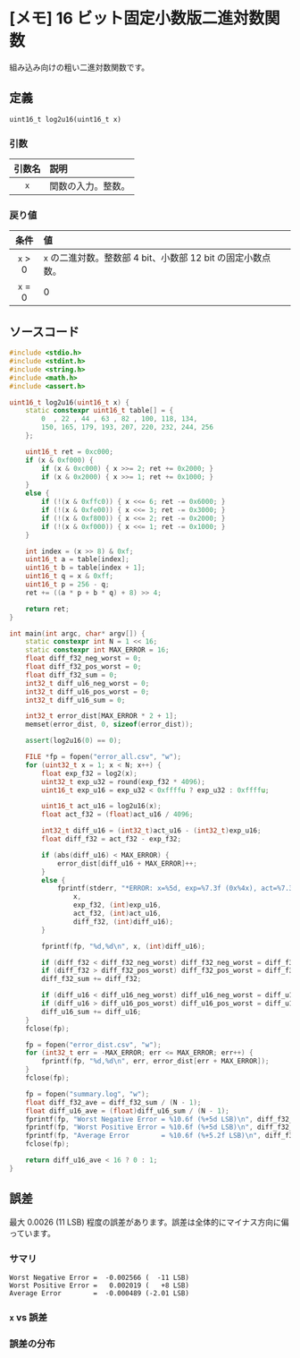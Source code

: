 # [メモ] 16 ビット固定小数版二進対数関数

組み込み向けの粗い二進対数関数です。

## 定義

`uint16_t log2u16(uint16_t x)`

### 引数

|引数名|説明|
|:--:|:--|
|`x`|関数の入力。整数。|

### 戻り値

|条件|値|
|:--:|:--|
|`x` > 0|`x` の二進対数。整数部 4 bit、小数部 12 bit の固定小数点数。|
|`x` = 0|0|

## ソースコード

```c++:log2u16.cpp
#include <stdio.h>
#include <stdint.h>
#include <string.h>
#include <math.h>
#include <assert.h>

uint16_t log2u16(uint16_t x) {
    static constexpr uint16_t table[] = {
        0  , 22 , 44 , 63 , 82 , 100, 118, 134,
        150, 165, 179, 193, 207, 220, 232, 244, 256
    };

    uint16_t ret = 0xc000;
    if (x & 0xf000) {
        if (x & 0xc000) { x >>= 2; ret += 0x2000; }
        if (x & 0x2000) { x >>= 1; ret += 0x1000; }
    }
    else {
        if (!(x & 0xffc0)) { x <<= 6; ret -= 0x6000; }
        if (!(x & 0xfe00)) { x <<= 3; ret -= 0x3000; }
        if (!(x & 0xf800)) { x <<= 2; ret -= 0x2000; }
        if (!(x & 0xf000)) { x <<= 1; ret -= 0x1000; }
    }

    int index = (x >> 8) & 0xf;
    uint16_t a = table[index];
    uint16_t b = table[index + 1];
    uint16_t q = x & 0xff;
    uint16_t p = 256 - q;
    ret += ((a * p + b * q) + 8) >> 4;

    return ret;
}

int main(int argc, char* argv[]) {
    static constexpr int N = 1 << 16;
    static constexpr int MAX_ERROR = 16;
    float diff_f32_neg_worst = 0;
    float diff_f32_pos_worst = 0;
    float diff_f32_sum = 0;
    int32_t diff_u16_neg_worst = 0;
    int32_t diff_u16_pos_worst = 0;
    int32_t diff_u16_sum = 0;

    int32_t error_dist[MAX_ERROR * 2 + 1];
    memset(error_dist, 0, sizeof(error_dist));

    assert(log2u16(0) == 0);

    FILE *fp = fopen("error_all.csv", "w");
    for (uint32_t x = 1; x < N; x++) {
        float exp_f32 = log2(x);
        uint32_t exp_u32 = round(exp_f32 * 4096);
        uint16_t exp_u16 = exp_u32 < 0xffffu ? exp_u32 : 0xffffu;

        uint16_t act_u16 = log2u16(x);
        float act_f32 = (float)act_u16 / 4096;

        int32_t diff_u16 = (int32_t)act_u16 - (int32_t)exp_u16;
        float diff_f32 = act_f32 - exp_f32;

        if (abs(diff_u16) < MAX_ERROR) {
            error_dist[diff_u16 + MAX_ERROR]++;
        }
        else {
            fprintf(stderr, "*ERROR: x=%5d, exp=%7.3f (0x%4x), act=%7.3f (0x%4x), err=%+7.3f (%+4d)\n",
                x,
                exp_f32, (int)exp_u16,
                act_f32, (int)act_u16,
                diff_f32, (int)diff_u16);
        }

        fprintf(fp, "%d,%d\n", x, (int)diff_u16);

        if (diff_f32 < diff_f32_neg_worst) diff_f32_neg_worst = diff_f32;
        if (diff_f32 > diff_f32_pos_worst) diff_f32_pos_worst = diff_f32;
        diff_f32_sum += diff_f32;

        if (diff_u16 < diff_u16_neg_worst) diff_u16_neg_worst = diff_u16;
        if (diff_u16 > diff_u16_pos_worst) diff_u16_pos_worst = diff_u16;
        diff_u16_sum += diff_u16;
    }
    fclose(fp);

    fp = fopen("error_dist.csv", "w");
    for (int32_t err = -MAX_ERROR; err <= MAX_ERROR; err++) {
        fprintf(fp, "%d,%d\n", err, error_dist[err + MAX_ERROR]);
    }
    fclose(fp);

    fp = fopen("summary.log", "w");
    float diff_f32_ave = diff_f32_sum / (N - 1);
    float diff_u16_ave = (float)diff_u16_sum / (N - 1);
    fprintf(fp, "Worst Negative Error = %10.6f (%+5d LSB)\n", diff_f32_neg_worst, diff_u16_neg_worst);
    fprintf(fp, "Worst Positive Error = %10.6f (%+5d LSB)\n", diff_f32_pos_worst, diff_u16_pos_worst);
    fprintf(fp, "Average Error        = %10.6f (%+5.2f LSB)\n", diff_f32_ave, diff_u16_ave);
    fclose(fp);

    return diff_u16_ave < 16 ? 0 : 1;
}
```

## 誤差

最大 0.0026 (11 LSB) 程度の誤差があります。誤差は全体的にマイナス方向に偏っています。

### サマリ

```:summary.log
Worst Negative Error =  -0.002566 (  -11 LSB)
Worst Positive Error =   0.002019 (   +8 LSB)
Average Error        =  -0.000489 (-2.01 LSB)
```

### `x` vs 誤差

<canvas id="article_chart_error_all" width="900" height="400"></canvas>

### 誤差の分布

<canvas id="article_chart_error_dist" width="900" height="400"></canvas>

<script src="https://cdn.jsdelivr.net/npm/chart.js@4.2.1/dist/chart.umd.min.js"></script>
<script>
fetch('error_all.csv')
    .then(resp => resp.text())
    .then(text => articleRenderErrorAll(text))
    .catch(error => {});
function articleRenderErrorAll(text) {
    const rows = text
        .trim()
        .split('\\n') // todo: 改行を \n でいいようにする
        .map(line => line.split(',')
        .map(x => parseFloat(x.trim())));
    const colX = rows.map(row => row[0] / 4096);
    const colError = rows.map(row => row[1]);
    new Chart(document.querySelector("#article_chart_error_all"), {
        type: 'line',
        data: {
            labels: colX,
            datasets: [{
                label: '誤差',
                data: colError,
                fill: true,
                borderColor: 'rgba(0,0,0,0)',
                backgroundColor: 'rgba(255,0,0,1)',
            }],
        },
        options: {
			animation: false,
            elements: {
                point: {
                    radius: 0,
                },
            },
            plugins: {
                legend: {
                    display: false,
                },
            },
            scales: {
                x: {
                    type: 'logarithmic',
                    min: 1.0 / 4096,
                    max: 65536.0 / 4096,
                    title: {
                        display: true,
                        text: 'x',
                    },
                },
                y: {
                    title: {
                        display: true,
                        text: '誤差 [LSB]'
                    },
                },
            },
        }
    });
}
fetch('error_dist.csv')
    .then(resp => resp.text())
    .then(text => articleRenderErrorDist(text))
    .catch(error => {});
function articleRenderErrorDist(text) {
    const rows = text
        .trim()
        .split('\\n') // todo: 改行を \n でいいようにする
        .map(line => line.split(',')
        .map(x => parseFloat(x.trim())));
    const colDist = rows.map(row => row[0]);
    const colCount = rows.map(row => row[1]);
    new Chart(document.querySelector("#article_chart_error_dist"), {
        type: 'bar',
        data: {
            labels: colDist,
            datasets: [{
                label: '誤差',
                data: colCount,
                fill: true,
                borderColor: 'rgba(0,0,0,0)',
                backgroundColor: 'rgba(255,0,0,1)',
            }],
        },
        options: {
			animation: false,
            elements: {
                point: {
                    radius: 0,
                },
            },
            plugins: {
                legend: {
                    display: false,
                },
            },
            scales: {
                x: {
                    title: {
                        display: true,
                        text: '誤差 [LSB]',
                    },
                },
                y: {
                    title: {
                        display: true,
                        text: 'カウント'
                    },
                },
            },
        }
    });
}
</script>
